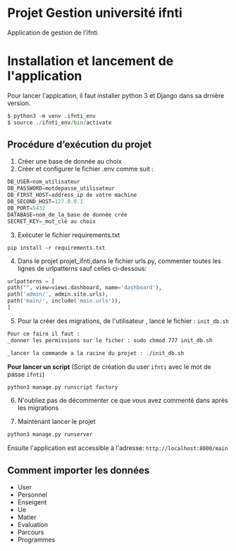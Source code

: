 # Projet Gestion université ifnti
Application de gestion de l'ifnti

# Installation et lancement de l'application

Pour lancer l'applcation, il faut installer python 3 et Django dans sa drnière version.

```python
$ python3 -m venv .ifnti_env
$ source ./ifnti_env/bin/activate
```

## Procédure d’exécution du projet

1.  Créer une base de donnée au choix
2. Créer et configurer le fichier .env  comme suit : 

```python
DB_USER=nom_utilisateur
DB_PASSWORD=motdepasse_utilisateur
DB_FIRST_HOST=address_ip de votre machine
DB_SECOND_HOST=127.0.0.1
DB_PORT=5432
DATABASE=nom_de_la_base de donnée crée
SECRET_KEY=_mot_clé au choix
```

3.  Exécuter le fichier requirements.txt

```shell
pip install -r requirements.txt
```

4.  Dans le projet projet_ifnti,dans le fichier urls.py, commenter toutes les lignes de urlpatterns sauf celles ci-dessous:

```python
urlpatterns = [
path("", view=views.dashboard, name='dashboard'),
path('admin/', admin.site.urls),
path('main/', include('main.urls')),
]
```

5.  Pour la créer des migrations,  de l'utilisateur , lancé le fichier : `init_db.sh`

```txt
Pour ce faire il faut : 
_donner les permissions sur le ficher : sudo chmod 777 init_db.sh

_lancer la commande a la racine du projet : ./init_db.sh
```

**Pour lancer un script** (Script de  création du user `ifnti` avec le mot de passe `ifnti`)

```python
python3 manage.py runscript factory
```
6. N'oubliez pas de décommenter ce que vous avez commenté dans après les migrations

7.  Maintenant lancer le projet

```python
python3 manage.py runserver
```


Ensuite l'application est accessible à l'adresse: `http://localhost:8000/main`


## Comment importer les données

- User
- Personnel 
- Enseigent
- Ue
- Matier
- Evaluation
- Parcours
- Programmes